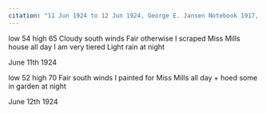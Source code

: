 ```yaml
---
citation: "11 Jun 1924 to 12 Jun 1924, George E. Jansen Notebook 1917, Tompkins County History Center."
---
```


low 54 high 65  Cloudy south winds  Fair otherwise  I scraped Miss Mills house all day  I am very tiered  Light rain at night

June 11th 1924

low 52 high 70  Fair south winds  I painted for Miss Mills all day + hoed some in garden at night

June 12th 1924


